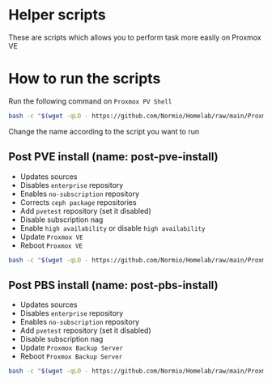 # Helper scripts

These are scripts which allows you to perform task more easily on Proxmox VE

# How to run the scripts

Run the following command on `Proxmox PV Shell`

```sh
bash -c "$(wget -qLO - https://github.com/Normio/Homelab/raw/main/Proxmox/<name of the script>.sh)"
```

Change the name according to the script you want to run

## Post PVE install (name: post-pve-install)

- Updates sources
- Disables `enterprise` repository
- Enables `no-subscription` repository
- Corrects `ceph package` repositories
- Add `pvetest` repository (set it disabled)
- Disable subscription nag
- Enable `high availability` or disable `high availability`
- Update `Proxmox VE`
- Reboot `Proxmox VE`

```sh
bash -c "$(wget -qLO - https://github.com/Normio/Homelab/raw/main/Proxmox/post-pve-install.sh)"
```

## Post PBS install (name: post-pbs-install)

- Updates sources
- Disables `enterprise` repository
- Enables `no-subscription` repository
- Add `pvetest` repository (set it disabled)
- Disable subscription nag
- Update `Proxmox Backup Server`
- Reboot `Proxmox Backup Server`

```sh
bash -c "$(wget -qLO - https://github.com/Normio/Homelab/raw/main/Proxmox/post-pbs-install.sh)"
```
